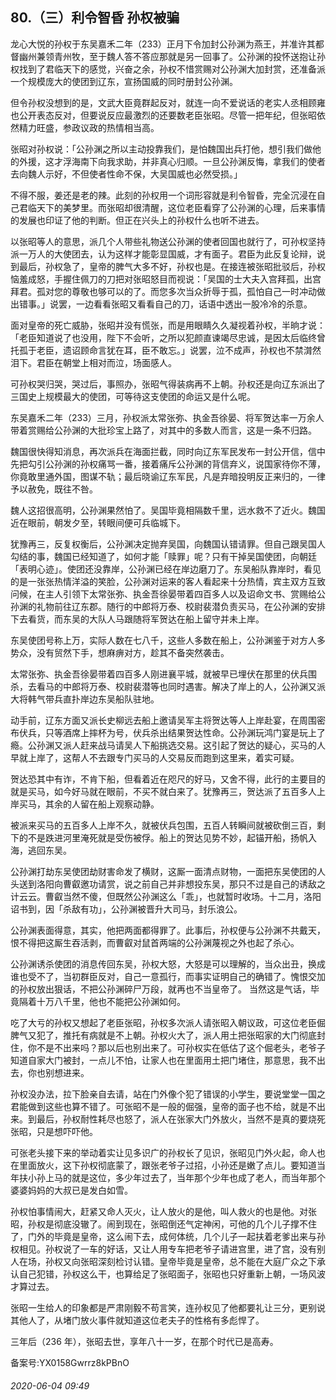 ## 80.（三）利令智昏 孙权被骗
龙心大悦的孙权于东吴嘉禾二年（233）正月下令加封公孙渊为燕王，并准许其都督幽州兼领青州牧，至于魏人答不答应那就是另一回事了。公孙渊的投怀送抱让孙权找到了君临天下的感觉，兴奋之余，孙权不惜赏赐对公孙渊大加封赏，还准备派一个规模庞大的使团到辽东，宣扬国威的同时册封公孙渊。



但令孙权没想到的是，文武大臣竟群起反对，就连一向不爱说话的老实人丞相顾雍也公开表态反对，但要说反应最激烈的还要数老臣张昭。尽管一把年纪，但张昭依然精力旺盛，参政议政的热情相当高。



张昭对孙权说：「公孙渊之所以主动投靠我们，是怕魏国出兵打他，想引我们做他的外援，这才浮海南下向我求助，并非真心归顺。一旦公孙渊反悔，拿我们的使者去向魏人示好，不但使者性命不保，大吴国威也必然受损。」



不得不服，姜还是老的辣。此刻的孙权用一个词形容就是利令智昏，完全沉浸在自己君临天下的美梦里。而张昭却很清醒，这位老臣看穿了公孙渊的心理，后来事情的发展也印证了他的判断。但正在兴头上的孙权什么也听不进去。



以张昭等人的意思，派几个人带些礼物送公孙渊的使者回国也就行了，可孙权坚持派一万人的大使团去，认为这样才能彰显国威，才有面子。君臣为此反复论辩，说到最后，孙权急了，皇帝的脾气大多不好，孙权也是。在接连被张昭批驳后，孙权恼羞成怒，手握住佩刀的刀把对张昭怒目而视说：「吴国的士大夫入宫拜孤，出宫拜君。孤对您的尊敬也够可以的了。而您多次当众折辱于孤，孤怕自己一时冲动做出错事。」说罢，一边看看张昭又看看自己的刀，话语中透出一股冷冷的杀意。



面对皇帝的死亡威胁，张昭并没有慌张，而是用眼睛久久凝视着孙权，半晌才说：「老臣知道说了也没用，陛下不会听，之所以犯颜直谏竭尽忠诚，是因太后临终曾托孤于老臣，遗诏顾命言犹在耳，臣不敢忘。」说罢，泣不成声，孙权也不禁潸然泪下。君臣在朝堂上相对而泣，场面感人。



可孙权哭归哭，哭过后，事照办，张昭气得装病再不上朝。孙权还是向辽东派出了三国史上规模最大的使团，可等待这支使团的命运又是什么呢。



东吴嘉禾二年（233）三月，孙权派太常张弥、执金吾徐晏、将军贺达率一万余人带着赏赐给公孙渊的大批珍宝上路了，对其中的多数人而言，这是一条不归路。



魏国很快得知消息，再次派兵在海面拦截，同时向辽东军民发布一封公开信，信中先把勾引公孙渊的孙权痛骂一番，接着痛斥公孙渊的背信弃义，说国家待你不薄，你竟敢里通外国，图谋不轨；最后晓谕辽东军民，凡是弃暗投明反正来归的，一律予以赦免，既往不咎。



魏人这招很高明，公孙渊果然怕了。吴国毕竟相隔数千里，远水救不了近火。魏国近在眼前，朝发夕至，转眼间便可兵临城下。



犹豫再三，反复权衡后，公孙渊决定抛弃吴国，向魏国认错请罪。但自己跟吴国人勾结的事，魏国已经知道了，如何才能「赎罪」呢？只有干掉吴国使团，向朝廷「表明心迹」。使团还没靠岸，公孙渊已经在岸边磨刀了。东吴船队靠岸时，看见的是一张张热情洋溢的笑脸，公孙渊对运来的客人看起来十分热情，宾主双方互致问候，在主人引领下太常张弥、执金吾徐晏带着四百多人以及诏命文书、赏赐给公孙渊的礼物前往辽东郡。随行的中郎将万泰、校尉裴潜负责买马，在公孙渊的安排下去看货，而东吴的大队人马跟随将军贺达在船上留守并未上岸。



东吴使团号称上万，实际人数在七八千，这些人多数在船上，公孙渊鉴于对方人多势众，没有贸然下手，想麻痹对方，趁其不备突然袭击。



太常张弥、执金吾徐晏带着四百多人刚进襄平城，就被早已埋伏在那里的伏兵围杀，去看马的中郎将万泰、校尉裴潜等也同时遇害。解决了岸上的人，公孙渊又派大将韩气带兵直扑岸边东吴船队驻地。



动手前，辽东方面又派长史柳远去船上邀请吴军主将贺达等人上岸赴宴，在周围密布伏兵，只等酒席上摔杯为号，伏兵杀出结果贺达性命。公孙渊玩鸿门宴是玩上了瘾。公孙渊又派人赶来战马请吴人下船挑选交易。这引起了贺达的疑心，买马的人早就上岸了，这帮人不去跟专门买马的人交易反而跑到这里来，着实可疑。



贺达恐其中有诈，不肯下船，但看着近在咫尺的好马，又舍不得，此行的主要目的就是买马，如今好马就在眼前，不买不就白来了。犹豫再三，贺达派了五百多人上岸买马，其余的人留在船上观察动静。



被派来买马的五百多人上岸不久，就被伏兵包围，五百人转瞬间就被砍倒三百，剩下的不是跌进河里淹死就是受伤被俘。船上的贺达见势不妙，起锚开船，扬帆入海，逃回东吴。



公孙渊打劫东吴使团劫财害命发了横财，这厮一面清点财物，一面把东吴使团的人头送到洛阳向曹叡邀功请赏，说之前自己并非想投东吴，那只不过是自己的诱敌之计云云。曹叡当然不傻，但既然公孙渊这么「乖」，也就暂时收场。十二月，洛阳诏书到，因「杀敌有功」，公孙渊被晋升大司马，封乐浪公。



公孙渊表面得意，其实，他把两面都得罪了。此事后，孙权便与公孙渊不共戴天，恨不得把这厮生吞活剥，而曹叡对鼠首两端的公孙渊蔑视之外也起了杀心。



公孙渊诱杀使团的消息传回东吴，孙权大怒，大怒是可以理解的，当众出丑，换成谁也受不了，当初群臣反对，自己一意孤行，而事实证明自己的确错了。愧恨交加的孙权放出狠话，不把公孙渊碎尸万段，就再也不当皇帝了。 当然这是气话，毕竟隔着十万八千里，他也不能把公孙渊如何。



吃了大亏的孙权又想起了老臣张昭，孙权多次派人请张昭入朝议政，可这位老臣倔脾气又犯了，推托有病就是不上朝。孙权火大了，派人用土把张昭家的大门彻底封住，你不是不出来吗？那以后也别出来了。可孙权实在低估了这个倔老头，老爷子知道自家大门被封，一点儿不怕，让家人也在里面用土把门堵住，那意思，我不出去，你也别想进来。



孙权没办法，拉下脸亲自去请，站在门外像个犯了错误的小学生，要说堂堂一国之君能做到这些也算不错了。可张昭不是一般的倔强，皇帝的面子也不给，就是不出来。到最后，孙权耐性耗尽也怒了，派人在张家大门外放火，当然不是真的要烧死张昭，只是想吓吓他。



可张老头接下来的举动着实让见多识广的孙权长了见识，张昭见门外火起，命人也在里面放火，这下孙权彻底蒙了，跟张老爷子过招，小孙还是嫩了点儿。要知道当年扶小孙上马的就是这位，多少年过去了，当年那个少年也成了老人，而当年那个婆婆妈妈的大叔已是发白如雪。



孙权怕事情闹大，赶紧又命人灭火，让人放火的是他，叫人救火的也是他。对张昭，孙权是彻底没辙了。闹到现在，张昭倒还气定神闲，可他的几个儿子撑不住了，门外的毕竟是皇帝，这么闹下去，成何体统，几个儿子一起扶着老爹出来与孙权相见。孙权说了一车的好话，又让人用专车把老爷子请进宫里，进了宫，没有别人在场，孙权又向张昭深刻检讨认错。皇帝毕竟是皇帝，总不能在大庭广众之下承认自己犯错，孙权这么干，也算给足了张昭面子，张昭也只好重新上朝，一场风波才算过去。



张昭一生给人的印象都是严肃刚毅不苟言笑，连孙权见了他都要礼让三分，更别说其他人了，从堵门放火事件就知道这位老夫子的性格有多彪悍了。



三年后（236 年），张昭去世，享年八十一岁，在那个时代已是高寿。



备案号:YX0158Gwrrz8kPBnO


###### 2020-06-04 09:49
